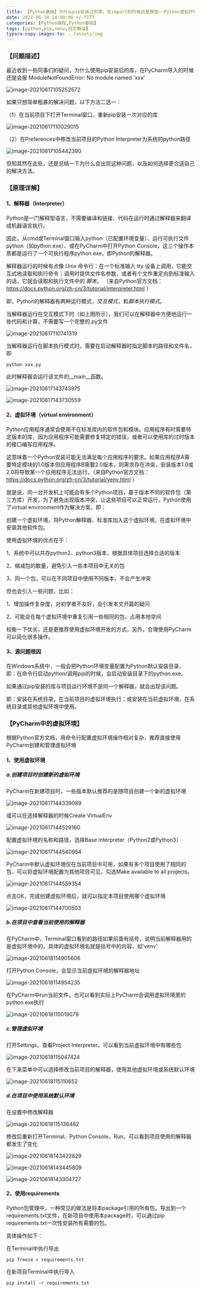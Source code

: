 ```yaml
---
title: 【Python基础】为什么pip安装过的库，在import的时候还是报错——Python虚拟环境介绍
date: 2021-06-18 14:00:00 +/-TTTT
categories: [Python编程,Python基础]
tags: [python,pip,venv,旧文搬运]
typora-copy-images-to: ../assets/img
---
```


### 【问题描述】 

最近收到一些同事们的疑问，为什么使用pip安装后的库，在PyCharm导入的时候还是会报 ModuleNotFoundError: No module named 'xxx'

![image-20210617105252572](/assets/img/image-20210617105252572.png)

如果只想简单粗暴的解决问题，以下方法二选一：

（1）在当前项目下打开Terminal窗口，重新pip安装一次对应的库

![image-20210617110029015](/assets/img/image-20210617110029015.png)

（2）在Preferences中修改当前项目的Python Interpreter为系统的python路径

![image-20210617105442390](/assets/img/image-20210617105442390.png)

但知其然在此处，还是总结一下为什么会出现这种问题，以及如何选择更合适自己的解决方法。

### 【原理详解】

#### 1、解释器（Interpreter）

Python是一门解释型语言，不需要编译和链接，代码在运行时通过解释器来翻译成机器语言执行。

因此，从cmd或Terminal窗口输入python（已配置环境变量）、运行可执行文件python（如python.exe）、或在PyCharm中打开Python Console，这三个操作本质都是运行了一个可执行程序python.exe，即Python的解释器。



解释器运行的时候有点像 Unix 命令行：在一个标准输入 tty 设备上调用，它能交互式地读取和执行命令；调用时提供文件名参数，或者有个文件重定向到标准输入的话，它就会读取和执行文件中的 *脚本*。 （来自Python官方文档：<https://docs.python.org/zh-cn/3/tutorial/interpreter.html> ）

即，Python的解释器有两种运行模式，*交互模式*，和*脚本执行模式*。

当解释器运行在交互模式下时（如上图所示），我们可以在解释器中方便地运行一些代码和计算，不需要写一个完整的.py文件

![image-20210617110741319](/assets/img/image-20210617110741319.png)

当解释器运行在脚本执行模式时，需要在启动解释器时指定脚本的路径和文件名，即

```python
python xxx.py
```

此时解释器会运行该文件的__main__函数。

![image-20210617143743975](/assets/img/image-20210617143743975.png)

![image-20210617143730559](/assets/img/image-20210617143730559.png)

#### 2、虚拟环境（virtual environment）

Python应用程序通常会使用不在标准库内的软件包和模块。应用程序有时需要特定版本的库，因为应用程序可能需要修复特定的错误，或者可以使用库的过时版本的接口编写应用程序。

这意味着一个Python安装可能无法满足每个应用程序的要求。如果应用程序A需要特定模块的1.0版本但应用程序B需要2.0版本，则需求存在冲突，安装版本1.0或2.0将导致某一个应用程序无法运行。（来自Python官方文档：<https://docs.python.org/zh-cn/3/tutorial/venv.html> ）

就是说，同一台开发机上可能会有多个Python项目，基于版本不同的软件包（第三方库）开发，为了避免出现版本冲突，让这些项目可以正常运行，Python使用了virtual environment作为解决方案，即：

创建一个虚拟环境，将Python解释器、标准库加入这个虚拟环境，在虚拟环境中安装其他软件包。

使用虚拟环境的优点在于：

1、系统中可以共存python2、python3版本，根据具体项目选择合适的版本

2、缩减包的数量，避免引入一些本项目中无关的包

3、同一个包，可以在不同项目中使用不同版本，不会产生冲突

但也会引入一些问题，比如：

1、增加操作复杂度，对初学者不友好，会引发本文开篇的疑问

2、可能会在每个虚拟环境中重复引用一些相同的包，占用本地空间

权衡一下优劣，还是更推荐使用虚拟环境开发的方式，另外，合理使用PyCharm可以简化很多操作。

#### 3、源问题根因

在Windows系统中，一般会把Python环境变量配置为Python默认安装目录，即：在命令行启动python/调用pip的时候，会启动安装目录下的python.exe。

如果通过pip安装的库与项目运行环境不是同一个解释器，就会出现该问题。

即：安装在系统目录，在当前项目的虚拟环境执行；或安装在当前虚拟环境，在系统目录或其他虚拟环境中使用。

### 【PyCharm中的虚拟环境】

根据Python官方文档，用命令行配置虚拟环境操作相对复杂，推荐直接使用PyCharm创建和管理虚拟环境

#### 1、使用虚拟环境

##### a.创建项目时创建新的虚拟环境

PyCharm在新建项目时，一些版本默认推荐的是随项目创建一个新的虚拟环境

![image-20210617144339089](/assets/img/image-20210617144339089.png)

或可以在选择解释器的时候Create VirtualEnv

![image-20210617144529160](/assets/img/image-20210617144529160.png)

配置虚拟环境的名称和路径，选择Base interpreter（Python2或Python3）

![image-20210617144540954](/../../../Users/admin/Documents/zxf/vancheung.github.io/assets/img/image-20210617144540954.png)

PyCharm中默认虚拟环境仅在当前项目中可用，如果有多个项目使用了相同的包，可以将虚拟环境配置为其他项目可见，勾选Make available to all projects。

![image-20210617144559354](/assets/img/image-20210617144559354.png)

点击OK，完成创建虚拟环境后，就可以指定本项目使用哪个虚拟环境

![image-20210617144700503](/assets/img/image-20210617144700503.png)

##### b.在项目中查看当前使用的解释器

在PyCharm中，Terminal窗口看到的路径如果前面有括号，说明当前解释器用的是虚拟环境中的，具体的虚拟环境名就是括号中的内容，如'venv'

![image-20210618114905606](/assets/img/image-20210618114905606.png)

打开Python Console，会显示当前虚拟环境的解释器地址

![image-20210618114954235](/assets/img/image-20210618114954235.png)

在PyCharm中run当前文件，也可以看到实际上PyCharm会调用虚拟环境里的python.exe执行

![image-20210618115019079](/assets/img/image-20210618115019079.png)

##### c.管理虚拟环境

打开Settings，查看Project Interpreter，可以看到当前虚拟环境中有哪些包

![image-20210618115047424](/assets/img/image-20210618115047424.png)

在下来菜单中可以选择修改当前项目的解释器，使用其他虚拟环境或系统默认环境

![image-20210618115110652](/assets/img/image-20210618115110652.png)

##### d.在项目中使用系统默认环境

在设置中修改解释器

![image-20210618115136482](/assets/img/image-20210618115136482.png)

修改后重新打开Terminal、Python Console、Run，可以看到项目使用的解释器都发生了变化

![image-20210618143422829](/assets/img/image-20210618143422829.png)

![image-20210618143445809](/assets/img/image-20210618143445809.png)

![image-20210618143304727](/assets/img/image-20210618143304727.png)

#### 2、使用requirements

Python包管理中，一种常见的做法是将本package引用的所有包，导出到一个requirements.txt文件，在新项目中使用本package时，可以通过pip requirements.txt一次性安装所有需要的包。

具体操作如下：

在Terminal中执行导出

`pip freeze > requirements.txt`

在新项目Terminal中执行导入

`pip install -r requirements.txt`